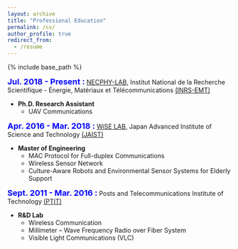 ```yaml
---
layout: archive
title: "Professional Education"
permalink: /cv/
author_profile: true
redirect_from:
  - /resume
---
```


{% include base_path %}

**<font size="4" color="#0000FF">Jul. 2018 - Present :</font>** [NECPHY-LAB](http://necphy-lab.com/), Institut National de la Recherche Scientifique - Énergie, Matériaux et Télécommunications [(INRS-EMT)](http://www.emt.inrs.ca/emt/)
- **Ph.D. Research Assistant** 
  - UAV Communications

**<font size="4" color="#0000FF">Apr. 2016 - Mar. 2018 :</font>** [WiSE LAB](http://www.jaist.ac.jp/is/labs/lim-lab/people.php), Japan Advanced Institute of Science and Technology [(JAIST)](http://www.jaist.ac.jp/index.html) 
- **Master of Engineering** 
  - MAC Protocol for Full-duplex Communications
  - Wireless Sensor Network
  - Culture-Aware Robots and Environmental Sensor Systems for Elderly Support

**<font size="4" color="#0000FF">Sept. 2011 - Mar. 2016 :</font>** Posts and Telecommunications Institute of Technology [(PTIT)](http://portal.ptit.edu.vn/) 
- **R&D Lab**  
  - Wireless Communication
  - Millimeter – Wave Frequency Radio over Fiber System
  - Visible Light Communications (VLC)
